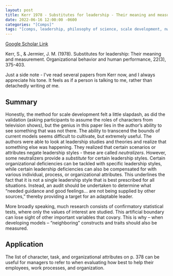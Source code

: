 ```yaml
---
layout: post
title: Kerr 1978 - Substitutes for leadership - Their meaning and measurement
date: 2022-06-16 12:00:00 -0600
categories: "[Comps]"
tags: "[comps, leadership, philosophy of science, scale development, nwt]"
---
```


[Google Scholar Link](https://scholar.google.com/scholar?hl=en&as_sdt=0%2C45&q=Substitutes+for+leadership+-+Their+meaning+and+measurement&btnG=)

Kerr, S., & Jermier, J. M. (1978). Substitutes for leadership: Their meaning and measurement. Organizational behavior and human performance, 22(3), 375-403.

Just a side note - I've read several papers from Kerr now, and I always appreciate his tone.  It feels as if a person is talking to me, rather than detachedly writing _at_ me.

## Summary
Honestly, the method for scale development felt a little slapdash, as did the validation (asking participants to assume the roles of characters from television shows), but the genius in this paper lies in the author’s ability to see something that was not there.  The ability to transcend the bounds of current models seems difficult to cultivate, but extremely useful.  The authors were able to look at leadership studies and theories and realize that something else was happening.  They realized that certain scenarios or attributes negate leadership styles - these are called _neutralizers_.  However, some neutralizers provide a _substitute_ for certain leadership styles.  Certain organizational deficiencies can be tackled with specific leadership styles, while certain leadership deficiencies can also be compensated for with various individual, process, or organizational attributes.  This underlines the fact that it is not a single leadership style that is best prescribed for all situations.  Instead, an audit should be undertaken to determine what “needed guidance and good feelings… are not being supplied by other sources,” thereby providing a target for an adaptable leader.

More broadly speaking, much research consists of confirmatory statistical tests, where only the values of interest are studied.  This artificial boundary can lose sight of other important variables that covary.  This is why – when developing models – “neighboring” constructs and traits should also be measured.

## Application
The list of character, task, and organizational attributes on p. 378 can be useful for managers to refer to when evaluating how best to help their employees, work processes, and organization.
